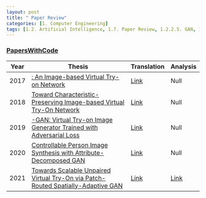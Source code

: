 ```yaml
---
layout: post 
title: " Paper Review"
categories: [1. Computer Engineering]
tags: [1.2. Artificial Intelligence, 1.7. Paper Review, 1.2.2.5. GAN, 1.2.2.7. Diffusion, 1.2.2.8. Virtual Try-on]
---
```


### [PapersWithCode ](https://paperswithcode.com/task/virtual-try-on)

|Year|Thesis|Translation|Analysis|
|----|------|-----------|--------|
|2017|[: An Image-based Virtual Try-on Network](https://arxiv.org/pdf/1711.08447v4.pdf)|[Link](https://maizer2.github.io/1.%20computer%20engineering/2022/08/01/()-An-Image-based-Virtual-Try-on-Network.html)|Null|
|2018|[Toward Characteristic-Preserving Image-based Virtual Try-On Network](https://www.ecva.net/papers/eccv_2018/papers_ECCV/papers/Bochao_Wang_Toward_Characteristic-Preserving_Image-based_ECCV_2018_paper.pdf)|[Link](http://maizer2.github.io/1.%20computer%20engineering/2022/07/25/()Toward-Characteristic-Preserving-Image-based-Virtual-Try-On-Network.html)|Null|
|2019|[-GAN: Virtual Try-on Image Generator Trained with Adversarial Loss](https://arxiv.org/pdf/1911.07926v1.pdf)|[Link](https://maizer2.github.io/1.%20computer%20engineering/2022/08/04/()-GAN-Virtual-Try-on-Image-Generator-Trained-with-Adversarial-Loss.html)|Null|
|2020|[Controllable Person Image Synthesis with Attribute-Decomposed GAN](https://arxiv.org/pdf/2003.12267.pdf)|[Link](https://maizer2.github.io/1.%20computer%20engineering/2022/07/20/(GAN)ADGAN.html)|Null|
|2021|[Towards Scalable Unpaired Virtual Try-On via Patch-Routed Spatially-Adaptive GAN](https://arxiv.org/abs/2111.10544)|[Link](https://maizer2.github.io/1.%20computer%20engineering/2022/12/19/()PASTA-GAN.html)|[Link](https://maizer2.github.io/1.%20computer%20engineering/2022/08/09/()PASTA-GAN.html)
